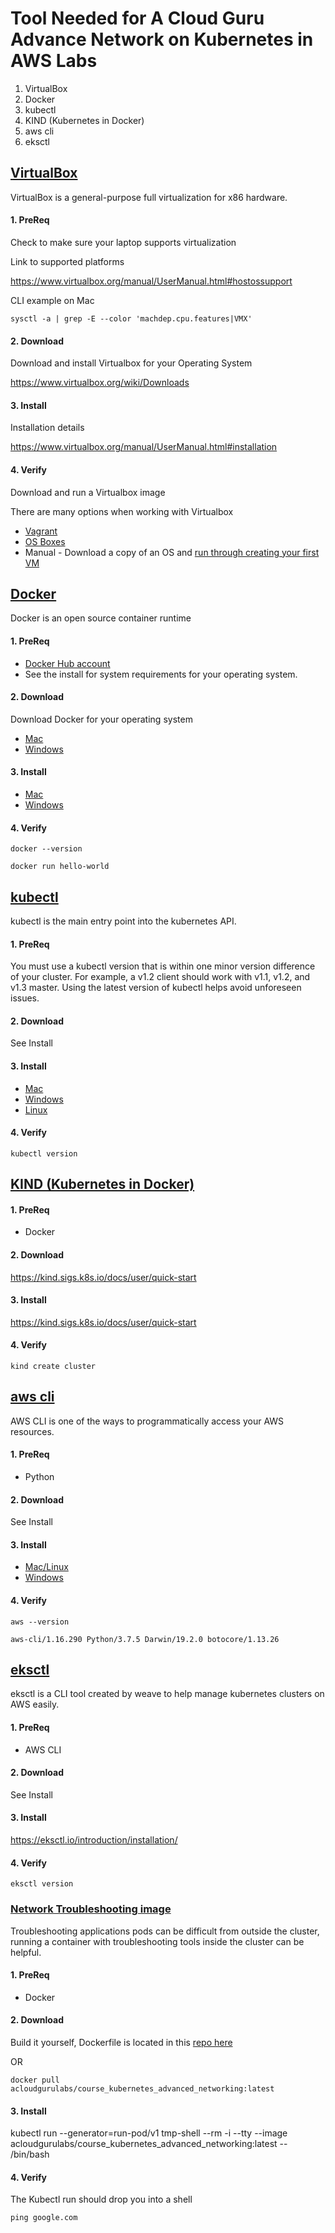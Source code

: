 # Tool Needed for A Cloud Guru Advance Network on Kubernetes in AWS Labs  

1.	VirtualBox
2.	Docker
3.	kubectl
4.	KIND (Kubernetes in Docker)
5.	aws cli
6.	eksctl

##	[VirtualBox](https://www.virtualbox.org/)

VirtualBox is a general-purpose full virtualization for x86 hardware. 

#### 1. PreReq

Check to make sure your laptop supports virtualization

Link to supported platforms

https://www.virtualbox.org/manual/UserManual.html#hostossupport

CLI example on Mac

`
sysctl -a | grep -E --color 'machdep.cpu.features|VMX'
`

#### 2. Download

Download and install Virtualbox for your Operating System

https://www.virtualbox.org/wiki/Downloads

#### 3. Install

Installation details 

https://www.virtualbox.org/manual/UserManual.html#installation

#### 4. Verify

Download and run a Virtualbox image

There are many options when working with Virtualbox

- [Vagrant](https://app.vagrantup.com/boxes/search)
- [OS Boxes](https://www.osboxes.org/virtualbox-images/)
- Manual - Download a copy of an OS and [run through creating your first VM](https://www.virtualbox.org/manual/UserManual.html#intro-running)

##	[Docker](https://docs.docker.com/install/)

Docker is an open source container runtime

#### 1. PreReq

- [Docker Hub account](https://hub.docker.com/sso/start)
- See the install for system requirements for your operating system.


#### 2. Download
Download Docker for your operating system

- [Mac](https://docs.docker.com/docker-for-mac/)
- [Windows](https://docs.docker.com/docker-for-windows/)

#### 3. Install

- [Mac](https://docs.docker.com/docker-for-mac/install/)
- [Windows](https://docs.docker.com/docker-for-windows/install/)

#### 4. Verify

`docker --version`

`docker run hello-world`

##	[kubectl](https://kubernetes.io/docs/reference/kubectl/overview/)

kubectl is the main entry point into the kubernetes API.  

#### 1. PreReq

You must use a kubectl version that is within one minor version difference of your cluster. 
For example, a v1.2 client should work with v1.1, v1.2, and v1.3 master. Using the latest version of 
kubectl helps avoid unforeseen issues.

#### 2. Download

See Install

#### 3. Install

- [Mac](https://kubernetes.io/docs/tasks/tools/install-kubectl/#install-kubectl-on-macos)
- [Windows](https://kubernetes.io/docs/tasks/tools/install-kubectl/#install-kubectl-on-windows)
- [Linux](https://kubernetes.io/docs/tasks/tools/install-kubectl/#install-kubectl-on-macos)

#### 4. Verify

`kubectl version`

##	[KIND (Kubernetes in Docker)](https://kind.sigs.k8s.io/)

#### 1. PreReq

- Docker

#### 2. Download

https://kind.sigs.k8s.io/docs/user/quick-start

#### 3. Install

https://kind.sigs.k8s.io/docs/user/quick-start

#### 4. Verify

`kind create cluster`

##	[aws cli](https://docs.aws.amazon.com/cli/latest/userguide/cli-chap-welcome.html)

AWS CLI is one of the ways to programmatically access your AWS resources. 

#### 1. PreReq

- Python
 
#### 2. Download

See Install

#### 3. Install

- [Mac/Linux](https://docs.aws.amazon.com/cli/latest/userguide/install-cliv2-linux-mac.html)
- [Windows](https://docs.aws.amazon.com/cli/latest/userguide/install-cliv2-windows.html)

#### 4. Verify

`aws --version`

`aws-cli/1.16.290 Python/3.7.5 Darwin/19.2.0 botocore/1.13.26`

##	[eksctl](https://eksctl.io/)

eksctl is a CLI tool created by weave to help manage kubernetes clusters on AWS easily. 

#### 1. PreReq

- AWS CLI 

#### 2. Download

See Install

#### 3. Install

https://eksctl.io/introduction/installation/

#### 4. Verify

`eksctl version`

### [Network Troubleshooting image](https://github.com/strongjz/netshoot?organization=strongjz&organization=strongjz) 

Troubleshooting applications pods can be difficult from outside the cluster, running a container with troubleshooting tools 
inside the cluster can be helpful. 

#### 1. PreReq

- Docker

#### 2. Download

Build it yourself, Dockerfile is located in this [repo here](https://github.com/strongjz/netshoot?organization=strongjz&organization=strongjz)

OR 

`docker pull acloudgurulabs/course_kubernetes_advanced_networking:latest`

<INSERT IMAGE HERE> 

#### 3. Install

kubectl run --generator=run-pod/v1 tmp-shell --rm -i --tty --image acloudgurulabs/course_kubernetes_advanced_networking:latest -- /bin/bash

#### 4. Verify

The Kubectl run should drop you into a shell

<INSERT IMAGE HERE> 

`ping google.com`

